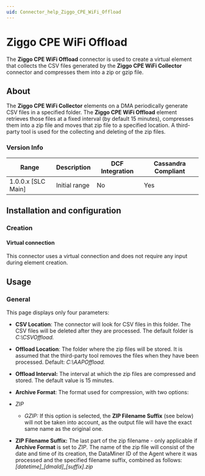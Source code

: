 ```yaml
---
uid: Connector_help_Ziggo_CPE_WiFi_Offload
---
```


# Ziggo CPE WiFi Offload

The **Ziggo CPE WiFi Offload** connector is used to create a virtual element that collects the CSV files generated by the **Ziggo CPE WiFi Collector** connector and compresses them into a zip or gzip file.

## About

The **Ziggo CPE WiFi Collector** elements on a DMA periodically generate CSV files in a specified folder. The **Ziggo CPE WiFi Offload** element retrieves those files at a fixed interval (by default 15 minutes), compresses them into a zip file and moves that zip file to a specified location. A third-party tool is used for the collecting and deleting of the zip files.

### Version Info

| Range | Description | DCF Integration | Cassandra Compliant |
|----------------------|-----------------|---------------------|-------------------------|
| 1.0.0.x \[SLC Main\] | Initial range   | No                  | Yes                     |

## Installation and configuration

### Creation

#### Virtual connection

This connector uses a virtual connection and does not require any input during element creation.

## Usage

### General

This page displays only four parameters:

- **CSV Location**: The connector will look for CSV files in this folder. The CSV files will be deleted after they are processed. The default folder is *C:\CSVOffload.*

- **Offload Location**: The folder where the zip files will be stored. It is assumed that the third-party tool removes the files when they have been processed. Default: *C:\AAPOffload.*

- **Offload Interval:** The interval at which the zip files are compressed and stored. The default value is 15 minutes.

- **Archive Format**: The format used for compression, with two options:

- *ZIP*
  - *GZIP:* If this option is selected, the **ZIP Filename Suffix** (see below) will not be taken into account, as the output file will have the exact same name as the original one.

- **ZIP Filename Suffix:** The last part of the zip filename - only applicable if **Archive Format** is set to *ZIP*.
  The name of the zip file will consist of the date and time of its creation, the DataMiner ID of the Agent where it was processed and the specified filename suffix, combined as follows: *\[datetime\]\_\[dmaId\]\_\[suffix\].zip*

